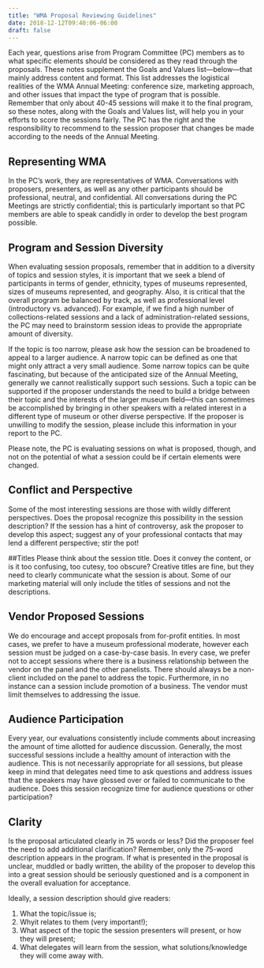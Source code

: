 ```yaml
---
title: "WMA Proposal Reviewing Guidelines"
date: 2018-12-12T09:40:06-06:00
draft: false
---
```

Each year, questions arise from Program Committee (PC) members as to what
specific elements should be considered as they read through the proposals. These
notes supplement the Goals and Values list—below—that mainly address content
and format. This list addresses the logistical realities of the WMA Annual Meeting:
conference size, marketing approach, and other issues that impact the type of
program that is possible. Remember that only about 40-45 sessions will make it to
the final program, so these notes, along with the Goals and Values list, will help
you in your efforts to score the sessions fairly. The PC has the right and the
responsibility to recommend to the session proposer that changes be made
according to the needs of the Annual Meeting.
## Representing WMA
In the PC’s work, they are representatives of WMA. Conversations with proposers, presenters, as well as any other participants should be professional, neutral, and confidential. All conversations during the PC Meetings are strictly confidential; this is particularly important so that PC members are able to speak candidly in order to develop the best program possible.
## Program and Session Diversity
When evaluating session proposals, remember that in addition to a diversity of topics and session styles, it is important that we seek a blend of participants in terms of gender, ethnicity, types of museums represented, sizes of museums represented, and geography. Also, it is critical that the overall program be balanced by track, as well as professional level (introductory vs. advanced). For example, if we find a high number of collections-related sessions and a lack of administration-related sessions, the PC may need to brainstorm session ideas to provide the appropriate amount of diversity.

If the topic is too narrow, please ask how the session can be broadened to appeal to a larger audience. A narrow topic can be defined as one that might only attract a very small audience. Some narrow topics can be quite fascinating, but because of the anticipated size of the Annual Meeting, generally we cannot realistically support such sessions. Such a topic can be supported if the proposer understands the need to build a bridge between their topic and the interests of the larger museum field—this can sometimes be accomplished by bringing in other speakers with a related interest in a different type of museum or other diverse perspective. If the proposer is unwilling to modify the session, please include this information in your report to the PC.

Please note, the PC is evaluating sessions on what is proposed, though, and not on the potential of what a session could be if certain elements were changed.

## Conflict and Perspective
Some of the most interesting sessions are those with wildly different perspectives. Does the proposal recognize this possibility in the session description? If the session has a hint of controversy, ask the proposer to develop this aspect; suggest any of your professional contacts that may lend a different perspective; stir the pot!

##Titles
Please think about the session title. Does it convey the content, or is it too confusing, too cutesy, too obscure? Creative titles are fine, but they need to clearly communicate what the session is about. Some of our marketing material will only include the titles of sessions and not the descriptions.


## Vendor Proposed Sessions
We do encourage and accept proposals from for-profit entities. In most cases, we prefer to have a museum professional moderate, however each session must be judged on a case-by-case basis. In every case, we prefer not to accept sessions where there is a business relationship between the vendor on the panel and the other panelists. There should always be a non-client included on the panel to address the topic. Furthermore, in no instance can a session include promotion of a business. The vendor must limit themselves to addressing the issue.

## Audience Participation
Every year, our evaluations consistently include comments about increasing the amount of time allotted for audience discussion. Generally, the most successful sessions include a healthy amount of interaction with the audience. This is not necessarily appropriate for all sessions, but please keep in mind that delegates need time to ask questions and address issues that the speakers may have glossed over or failed to communicate to the audience. Does this session recognize time for audience questions or other participation?

## Clarity
Is the proposal articulated clearly in 75 words or less? Did the proposer feel the need to add additional clarification? Remember, only the 75-word description appears in the program. If what is presented in the proposal is unclear, muddled or badly written, the ability of the proposer to develop this into a great session should be seriously questioned and is a component in the overall evaluation for acceptance.

Ideally, a session description should give readers:
1. What the topic/issue is;
2. Whyit relates to them (very important!);
3. What aspect of the topic the session presenters will present, or how they will present;
4.  What delegates will learn from the session, what solutions/knowledge they will come away with.
